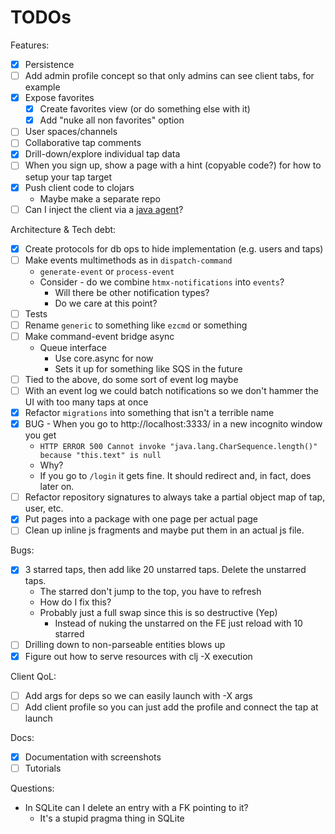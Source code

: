 # TODOs

Features:
- [X] Persistence
- [ ] Add admin profile concept so that only admins can see client tabs, for example
- [X] Expose favorites
  - [X] Create favorites view (or do something else with it)
  - [X] Add "nuke all non favorites" option
- [ ] User spaces/channels
- [ ] Collaborative tap comments
- [X] Drill-down/explore individual tap data
- [ ] When you sign up, show a page with a hint (copyable code?) for how to setup your tap target
- [X] Push client code to clojars
  - Maybe make a separate repo
- [ ] Can I inject the client via a [java agent](https://dgopstein.github.io/articles/clojure-javaagent/)?

Architecture & Tech debt:
- [X] Create protocols for db ops to hide implementation (e.g. users and taps)
- [ ] Make events multimethods as in `dispatch-command`
  - `generate-event` or `process-event`
  - Consider - do we combine `htmx-notifications` into `events`?
    - Will there be other notification types?
    - Do we care at this point?
- [ ] Tests
- [ ] Rename `generic` to something like `ezcmd` or something
- [ ] Make command-event bridge async
  - Queue interface
    - Use core.async for now
    - Sets it up for something like SQS in the future
- [ ] Tied to the above, do some sort of event log maybe
- [ ] With an event log we could batch notifications so we don't hammer the UI with too many taps at once
- [X] Refactor `migrations` into something that isn't a terrible name
- [X] BUG - When you go to http://localhost:3333/ in a new incognito window you get
  - `HTTP ERROR 500 Cannot invoke "java.lang.CharSequence.length()" because "this.text" is null`
  - Why?
  - If you go to `/login` it gets fine. It should redirect and, in fact, does later on.
- [ ] Refactor repository signatures to always take a partial object map of tap, user, etc.
- [X] Put pages into a package with one page per actual page
- [ ] Clean up inline js fragments and maybe put them in an actual js file.

Bugs:
- [X] 3 starred taps, then add like 20 unstarred taps. Delete the unstarred taps.
  - The starred don't jump to the top, you have to refresh
  - How do I fix this?
  - Probably just a full swap since this is so destructive (Yep)
    - Instead of nuking the unstarred on the FE just reload with 10 starred
- [ ] Drilling down to non-parseable entities blows up
- [X] Figure out how to serve resources with clj -X execution

Client QoL:
- [ ] Add args for deps so we can easily launch with -X args
- [ ] Add client profile so you can just add the profile and connect the tap at launch

Docs:
- [X] Documentation with screenshots
- [ ] Tutorials

Questions:
- In SQLite can I delete an entry with a FK pointing to it?
  - It's a stupid pragma thing in SQLite
